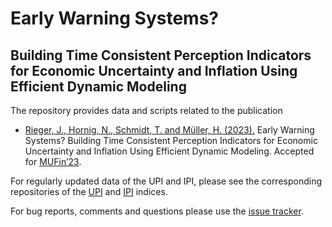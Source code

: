 # Early Warning Systems?
## Building Time Consistent Perception Indicators for Economic Uncertainty and Inflation Using Efficient Dynamic Modeling
The repository provides data and scripts related to the publication

* [Rieger, J., Hornig, N., Schmidt, T. and Müller, H. (2023).](https://github.com/JonasRieger/mufin23/blob/master/paper.pdf) Early Warning Systems? Building Time Consistent Perception Indicators for Economic Uncertainty and Inflation Using Efficient Dynamic Modeling. Accepted for [MUFin’23](https://sites.google.com/view/w-mufin).

For regularly updated data of the UPI and IPI, please see the corresponding repositories of the [UPI](https://github.com/JonasRieger/upi) and [IPI](https://github.com/JonasRieger/ipi) indices.

For bug reports, comments and questions please use the [issue tracker](https://github.com/JonasRieger/mufin23/issues).
